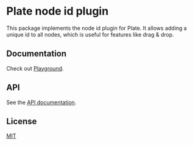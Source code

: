 # Plate node id plugin

This package implements the node id plugin for Plate. It allows adding a
unique id to all nodes, which is useful for features like drag & drop.

## Documentation

Check out [Playground](https://plate.udecode.io/docs/playground).

## API

See the [API documentation](https://plate-api.udecode.io/globals.html). 

## License

[MIT](../../LICENSE)
